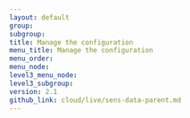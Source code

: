 ```yaml
---
layout: default
group:
subgroup:
title: Manage the configuration
menu_title: Manage the configuration
menu_order: 
menu_node:
level3_menu_node:
level3_subgroup:
version: 2.1
github_link: cloud/live/sens-data-parent.md
---
```

